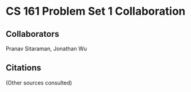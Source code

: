 CS 161 Problem Set 1 Collaboration
==================================

Collaborators
-------------
Pranav Sitaraman, Jonathan Wu

Citations
---------
(Other sources consulted)
